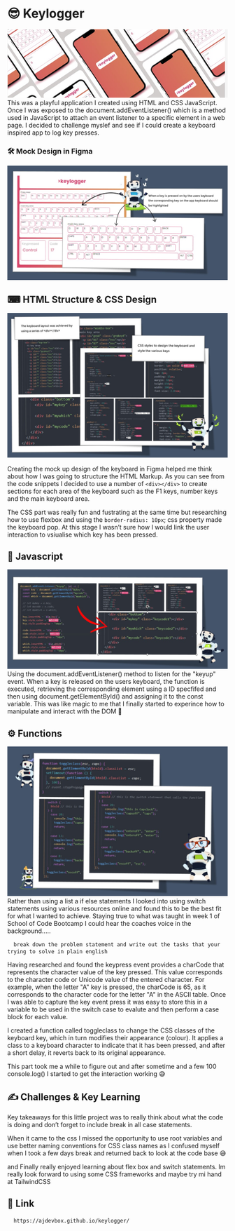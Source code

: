 # 😎 Keylogger 
![Mock Design](header.jpg)
<br>
This was a playful application I created using HTML and CSS JavaScript.  Once I was exposed to the document.addEventListener() which is a method used in JavaScript to attach an event listener to a specific element in a web page.  I decided to challenge myslef and see if I could create a keyboard inspired app to log key presses.

### 🛠 Mock Design in Figma
![Mock Design](figma.jpg)

## ⌨ HTML Structure & CSS Design 
![HTML and CSS Code ](codesnippet.jpg)

Creating the mock up design of the keyboard in Figma helped me think about how I was going to structure the HTML Markup.  As you can see from the code snippets I decided to use a number of ```<div></div>``` to create sections for each area of the keyboard such as the F1 keys, number keys and the main keyboard area.  

The CSS part was really fun and fustrating at the same time but researching how to use flexbox and using the ```border-radius: 10px```; css property made the keyboard pop.   At this stage I wasn’t sure how I would link the user interaction to vsiualise which key has been pressed.  

## 💎 Javascript 
![JS Code ](javascript.jpg)
Using the document.addEventListener() method to listen for the "keyup" event. When a key is released on the users keyboard, the function is executed, retrieving the corresponding element using a ID specfifed and then using document.getElementById() and assigning it to the const variable.  This was like magic to me that I finally started to experince how to manipulate and interact with the DOM 🧩

## ⚙ Functions 
![JS Code ](switch.jpg)
Rather than using a list a if else statements I looked into using switch statements using various resources online and found this to be the best fit for what I wanted to achieve.  Staying true to what was taught in week 1 of School of Code Bootcamp I could hear the coaches voice in the background.....

      break down the problem statement and write out the tasks that your trying to solve in plain english   

Having researched and found the keypress event provides a charCode that represents the character value of the key pressed. This value corresponds to the character code or Unicode value of the entered character.  For example, when the letter "A" key is pressed, the charCode is 65, as it corresponds to the character code for the letter "A" in the ASCII table.  Once I was able to capture the key event press it was easy to store this in a variable to be used in the switch case to evalute and then perform a case block for each value.  

I created a function called toggleclass to change the CSS classes of the keyboard key, which in turn modifies their appearance (colour). It applies a class to a keyboard character to indicate that it has been pressed, and after a short delay, it reverts back to its original appearance. 

This part took me a while to figure out and after sometime and a few 100 console.log() I started to get the interaction working 😅

## ✍ Challenges & Key Learning
Key takeaways for this little project was to really think about what the code is doing and don’t forget to include break in all case statements.

When it came to the css I missed the opportunity to use root variables and use better naming conventions for CSS class names as I confused myself when I took a few days break and returned back to look at the code base 😅

and Finally really enjoyed learning about flex box and switch statements.  Im really look forward to using some CSS frameworks and maybe try mi hand at TailwindCSS

## 🎯 Link 

      https://ajdevbox.github.io/keylogger/
 

